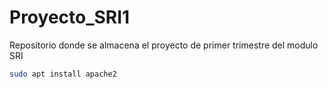 # Proyecto_SRI1
Repositorio donde se almacena el proyecto de primer trimestre del modulo SRI
```bash
sudo apt install apache2
```
